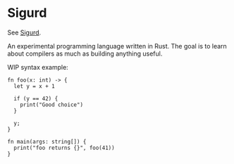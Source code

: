 # Sigurd
See [Sigurd](https://en.wikipedia.org/wiki/Sigurd).

An experimental programming language written in Rust. The goal is to learn
about compilers as much as building anything useful.


WIP syntax example:

```
fn foo(x: int) -> {
  let y = x + 1

  if (y == 42) {
    print("Good choice")
  }

  y;
}

fn main(args: string[]) {
  print("foo returns {}", foo(41))
}

```
